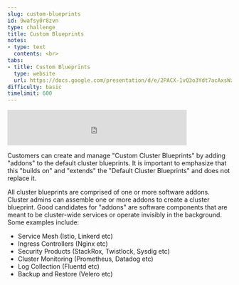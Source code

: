 ```yaml
---
slug: custom-blueprints
id: 9wafsy0r8zvn
type: challenge
title: Custom Blueprints
notes:
- type: text
  contents: <br>
tabs:
- title: Custom Blueprints
  type: website
  url: https://docs.google.com/presentation/d/e/2PACX-1vQ3o3Ydt7acAxsWzCDVtziSh9xRirXe1LJYoldf-9X4HMJzOL7bRgUuBtjG150QPw/embed?start=false&loop=false&delayms=3000
difficulty: basic
timelimit: 600
---
```


<iframe style="position: relative; height: 80px; width: 80%;" src="https://drive.google.com/file/d/1DIHeyjIyMzt0zD6Lw1gpvdEXDyiIi0xd/preview" title="Mp3 player" frameborder="0" allow="accelerometer; autoplay; clipboard-write; encrypted-media; gyroscope; picture-in-picture" allowfullscreen></iframe>

Customers can create and manage "Custom Cluster Blueprints" by adding "addons" to the default cluster blueprints. It is important to emphasize that this "builds on" and "extends" the "Default Cluster Blueprints" and does not replace it.

All cluster blueprints are comprised of one or more software addons. Cluster admins can assemble one or more addons to create a cluster blueprint. Good candidates for "addons" are software components that are meant to be cluster-wide services or operate invisibly in the background. Some examples include:

* Service Mesh (Istio, Linkerd etc)
* Ingress Controllers (Nginx etc)
* Security Products (StackRox, Twistlock, Sysdig etc)
* Cluster Monitoring (Prometheus, Datadog etc)
* Log Collection (Fluentd etc)
* Backup and Restore (Velero etc)
